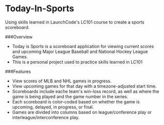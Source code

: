 # Today-In-Sports
Using skills learned in LaunchCode's LC101 course to create a sports scoreboard.

###Overview
- Today is Sports is a scoreboard application for viewing current scores and upcoming Major League Baseball and National Hockey League Games.
- This is a personal project used to practice skills learned in LC101

###Features
- View scores of MLB and NHL games in progress.
- View upcoming games for that day with a timezone-adjusted start time.
- Scoreboards include eache team's win-loss record, as well as where the game is being played and the game number in the series.
- Each scoreboard is color-coded based on whether the game is upcoming, delayed, in progress, or final.
- Games are divided into columns based on league/conference play or interleague/interconference play.
